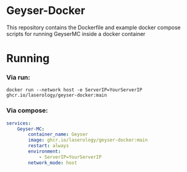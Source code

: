 # Geyser-Docker
This repository contains the Dockerfile and example docker compose scripts for running GeyserMC inside a docker container

# Running
### Via run:
```
docker run --network host -e ServerIP=YourServerIP ghcr.io/laserology/geyser-docker:main
```
### Via compose:
```yml
services:
	Geyser-MC:
		container_name: Geyser
		image: ghcr.io/laserology/geyser-docker:main
		restart: always
		environment:
			- ServerIP=YourServerIP
		network_mode: host
```
